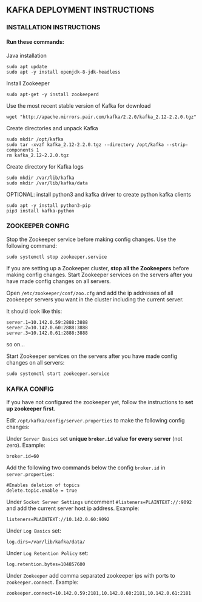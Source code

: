 ## KAFKA DEPLOYMENT INSTRUCTIONS

### INSTALLATION INSTRUCTIONS
#### Run these commands:
Java installation
```shell
sudo apt update
sudo apt -y install openjdk-8-jdk-headless
```

Install Zookeeper
```shell
sudo apt-get -y install zookeeperd
```

Use the most recent stable version of Kafka for download
```shell
wget "http://apache.mirrors.pair.com/kafka/2.2.0/kafka_2.12-2.2.0.tgz"
```

Create directories and unpack Kafka
```shell
sudo mkdir /opt/kafka
sudo tar -xvzf kafka_2.12-2.2.0.tgz --directory /opt/kafka --strip-components 1
rm kafka_2.12-2.2.0.tgz
```

Create directory for Kafka logs
```shell
sudo mkdir /var/lib/kafka
sudo mkdir /var/lib/kafka/data
```
OPTIONAL: install python3 and kafka driver to create python kafka clients
```shell
sudo apt -y install python3-pip
pip3 install kafka-python
```

### ZOOKEEPER CONFIG

Stop the Zookeeper service before making config changes. Use the following command:
```shell
sudo systemctl stop zookeeper.service
```

If you are setting up a Zookeeper cluster, __stop all the Zookeepers__ before making config changes.
Start Zookeeper services on the servers after you have made config changes on all servers.

Open ```/etc/zookeeper/conf/zoo.cfg``` and add the ip addresses of all zookeeper servers you want in the cluster including the current server.

It should look like this:
```
server.1=10.142.0.59:2888:3888
server.2=10.142.0.60:2888:3888
server.3=10.142.0.61:2888:3888
```
so on...

Start Zookeeper services on the servers after you have made config changes on all servers:
```shell
sudo systemctl start zookeeper.service
```

### KAFKA CONFIG

If you have not configured the zookeeper yet, follow the instructions to __set up zookeeper first__.

Edit ```/opt/kafka/config/server.properties``` to make the following config changes:

Under ```Server Basics``` set __unique ```broker.id``` value for every server__ (not zero). Example:
```
broker.id=60
```

Add the following two commands below the config ```broker.id``` in ```server.properties```:
```
#Enables deletion of topics
delete.topic.enable = true
```

Under ```Socket Server Settings``` uncomment ```#listeners=PLAINTEXT://:9092``` and add the current server host ip address. 
Example: 
```
listeners=PLAINTEXT://10.142.0.60:9092
```

Under ```Log Basics``` set: 
```
log.dirs=/var/lib/kafka/data/
```

Under ```Log Retention Policy``` set: 
```
log.retention.bytes=104857600
```

Under ```Zookeeper``` add comma separated zookeeper ips with ports to ```zookeeper.connect```.
Example: 
```
zookeeper.connect=10.142.0.59:2181,10.142.0.60:2181,10.142.0.61:2181
```
